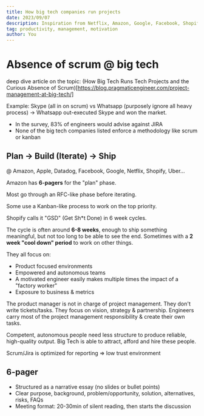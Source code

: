 ```yaml
---
title: How big tech companies run projects
date: 2023/09/07
description: Inspiration from Netflix, Amazon, Google, Facebook, Shopify, Uber, Datadog, Apple...
tag: productivity, management, motivation
author: You
---
```


# Absence of scrum @ big tech

deep dive article on the topic:
(How Big Tech Runs Tech Projects and the Curious Absence of Scrum)[https://blog.pragmaticengineer.com/project-management-at-big-tech/]

Example: Skype (all in on scrum) vs Whatsapp (purposely ignore all heavy process) -> Whatsapp out-executed Skype and won the market.

- In the survey, 83% of engineers would advise against JIRA
- None of the big tech companies listed enforce a methodology like scrum or kanban

## Plan -> Build (Iterate) -> Ship

@ Amazon, Apple, Datadog, Facebook, Google, Netflix, Shopify, Uber...

Amazon has **6-pagers** for the "plan" phase.

Most go through an RFC-like phase before iterating.

Some use a Kanban-like process to work on the top priority.

Shopify calls it "GSD" (Get Sh\*t Done) in 6 week cycles.

The cycle is often around **6-8 weeks**, enough to ship something meaningful, but not too long to be able to see the end. Sometimes with a **2 week "cool down" period** to work on other things.

They all focus on:

- Product focused environments
- Empowered and autonomous teams
- A motivated engineer easily makes multiple times the impact of a "factory worker"
- Exposure to business & metrics

The product manager is not in charge of project management. They don't write tickets/tasks. They focus on vision, strategy & partnership.
Engineers carry most of the project management responsibility & create their own tasks.

Competent, autonomous people need less structure to produce reliable, high-quality output. Big Tech is able to attract, afford and hire these people.

Scrum/Jira is optimized for reporting => low trust environment

## 6-pager

- Structured as a narrative essay (no slides or bullet points)
- Clear purpose, background, problem/opportunity, solution, alternatives, risks, FAQs
- Meeting format: 20-30min of silent reading, then starts the discussion
